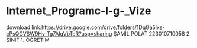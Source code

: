 # Internet_Programc-l-g-_Vize
download link:https://drive.google.com/drive/folders/1DqGa5lxs-cPsQGVSW9Hv-Tg7AlqVbTeR?usp=sharing
ŞAMİL POLAT 223010710058 2. SINIF 1. ÖĞRETİM
